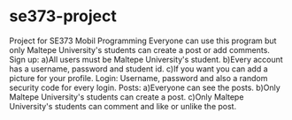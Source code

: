 # se373-project
Project for SE373 Mobil Programming 
Everyone can use this program but only Maltepe University's students can create a post or add comments.
Sign up:
a)All users must be Maltepe University's student.
b)Every account has a username, password and student id.
c)If you want you can add a picture for your profile.
Login:
Username, password and also a random security code for every login.
Posts:
a)Everyone can see the posts.
b)Only Maltepe University's students can create a post.
c)Only Maltepe University's students can comment and like or unlike the post.


